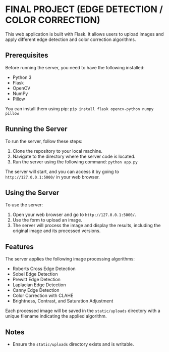 # FINAL PROJECT (EDGE DETECTION / COLOR CORRECTION)

This web application is built with Flask. It allows users to upload images and apply different edge detection and color correction algorithms.

## Prerequisites

Before running the server, you need to have the following installed:
- Python 3
- Flask
- OpenCV
- NumPy
- Pillow

You can install them using pip: `pip install flask opencv-python numpy pillow`

## Running the Server

To run the server, follow these steps:

1. Clone the repository to your local machine.
2. Navigate to the directory where the server code is located.
3. Run the server using the following command: `python app.py`

The server will start, and you can access it by going to `http://127.0.0.1:5000/` in your web browser.

## Using the Server

To use the server:

1. Open your web browser and go to `http://127.0.0.1:5000/`.
2. Use the form to upload an image.
3. The server will process the image and display the results, including the original image and its processed versions.

## Features

The server applies the following image processing algorithms:

- Roberts Cross Edge Detection
- Sobel Edge Detection
- Prewitt Edge Detection
- Laplacian Edge Detection
- Canny Edge Detection
- Color Correction with CLAHE
- Brightness, Contrast, and Saturation Adjustment

Each processed image will be saved in the `static/uploads` directory with a unique filename indicating the applied algorithm.

## Notes

- Ensure the `static/uploads` directory exists and is writable.

    
